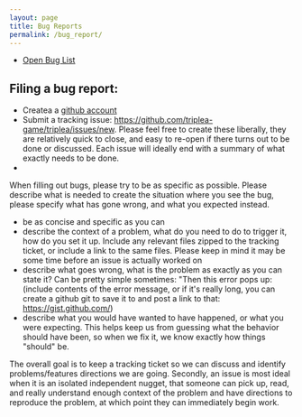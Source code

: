 ```yaml
---
layout: page
title: Bug Reports
permalink: /bug_report/
---
```



* <a href="https://github.com/triplea-game/triplea/issues?q=is%3Aissue+is%3Aopen+label%3ABug">Open Bug List</a>

## Filing a bug report:

* Createa a <a href="http://github.com/account"> github account</a>
* Submit a tracking issue: <a href="https://github.com/triplea-game/triplea/issues/new">https://github.com/triplea-game/triplea/issues/new</a>. Please feel free to create these liberally, they are relatively quick to close, and easy to re-open if there turns out to be done or discussed. Each issue will ideally end with a summary of what exactly needs to be done.
* 
When filling out bugs, please try to be as specific as possible. Please describe what is needed to create the situation where you see the bug, please specify what has gone wrong, and what you expected instead.
- be as concise and specific as you can
- describe the context of a problem, what do you need to do to trigger it, how do you set it up. Include any relevant files zipped to the tracking ticket, or include a link to the same files. Please keep in mind it may be some time before an issue is actually worked on
- describe what goes wrong, what is the problem as exactly as you can state it? Can be pretty simple sometimes: "Then this error pops up: (include contents of the error message, or if it's really long, you can create a github git to save it to and post a link to that: https://gist.github.com/)
- describe what you would have wanted to have happened, or what you were expecting. This helps keep us from guessing what the behavior should have been, so when we fix it, we know exactly how things "should" be.

The overall goal is to keep a tracking ticket so we can discuss and identify problems/features directions we are going. Secondly, an issue is most ideal when it is an isolated independent nugget, that someone can pick up, read, and really understand enough context of the problem and have directions to reproduce the problem, at which point they can immediately begin work.
